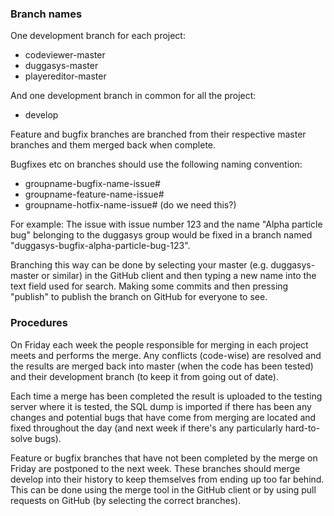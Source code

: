 ### Branch names
One development branch for each project:
* codeviewer-master 
* duggasys-master
* playereditor-master

And one development branch in common for all the project:
* develop

Feature and bugfix branches are branched from their respective master 
branches and them merged back when complete.

Bugfixes etc on branches should use the following naming convention:
* groupname-bugfix-name-issue# 
* groupname-feature-name-issue# 
* groupname-hotfix-name-issue# (do we need this?) 

For example: The issue with issue number 123 and the name "Alpha particle bug" belonging to the duggasys group would be fixed in a branch named "duggasys-bugfix-alpha-particle-bug-123".

Branching this way can be done by selecting your master (e.g. duggasys-master or similar) in the GitHub client and then typing a new name into the text field used for search. Making some commits and then pressing "publish" to publish the branch on GitHub for everyone to see.

### Procedures
On Friday each week the people responsible for merging in each project meets and performs the merge. Any conflicts (code-wise) are resolved and the results are merged back into master (when the code has been tested) and their development branch (to keep it from going out of date).

Each time a merge has been completed the result is uploaded to the testing server where it is tested, the SQL dump is imported if there has been any changes and potential bugs that have come from merging are located and fixed throughout the day (and next week if there's any particularly hard-to-solve bugs).

Feature or bugfix branches that have not been completed by the merge on Friday are postponed to the next week. These branches should merge develop into their history to keep themselves from ending up too far behind. This can be done using the merge tool in the GitHub client or by using pull requests on GitHub (by selecting the correct branches).
